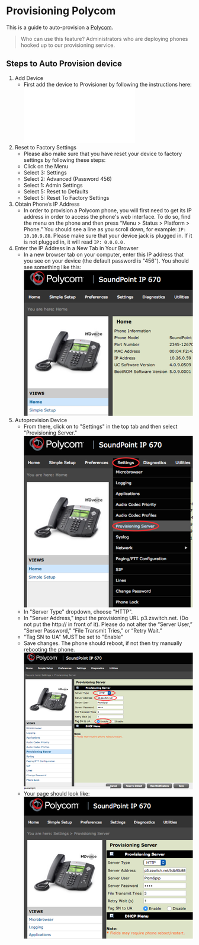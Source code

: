 # Provisioning Polycom

This is a guide to auto-provision a [Polycom](http://www.polycom.com/voice-conferencing-solutions/desktop-ip-phones.html).

> Who can use this feature?
> Administrators who are deploying phones hooked up to our provisioning service.

## Steps to Auto Provision device

1. Add Device
    - First add the device to Provisioner by following the instructions here:
    ![Adding Devices Guide](images/prov_start_guide.md)
2. Reset to Factory Settings
    - Please also make sure that you have reset your device to factory settings by following these steps:
    - Click on the Menu
    - Select 3: Settings
    - Select 2: Advanced (Password 456)
    - Select 1: Admin Settings
    - Select 5: Reset to Defaults
    - Select 5: Reset To Factory Settings
3. Obtain Phone’s IP Address
    - In order to provision a Polycom phone, you will first need to get its IP address in order to access the phone's web interface. To do so, find the menu on the phone and then press “Menu > Status > Platform > Phone.”  You should see a line as you scroll down, for example: `IP: 10.10.9.88`. Please make sure that your device jack is plugged in. If it is not plugged in, it will read `IP: 0.0.0.0.`
4. Enter the IP Address in a New Tab in Your Browser
    - In a new browser tab on your computer, enter this IP address that you see on your device (the default password is "456"). You should see something like this:
    ![Polycom Start](images/polycom-start.png)
5. Autoprovision Device
    - From there, click on to "Settings" in the top tab and then select "Provisioning Server."
    ![Polycom Dropdown](images/polycom-dropdown.png)
    - In "Server Type" dropdown, choose "HTTP".
    - In "Server Address," input the provisioning URL p3.zswitch.net. (Do not put the http:// in front of it). Please do not alter the “Server User,” “Server Password,” “File Transmit Tries,” or “Retry Wait.”
    - "Tag SN to UA" MUST be set to "Enable"
    - Save changes. The phone should reboot, if not then try manually rebooting the phone.
    ![Polycom Auto-Provision](images/polycom-auto-provision.png)
    - Your page should look like:
    ![Polycom End](images/polycom-end.png)

